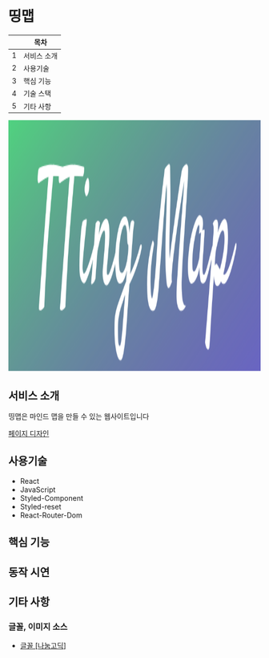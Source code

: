 # 띵맵

|     | 목차        |
| --- | ----------- |
| 1   | 서비스 소개 |
| 2   | 사용기술    |
| 3   | 핵심 기능   |
| 4   | 기술 스택   |
| 5   | 기타 사항   |

<img src='./public/logo.svg' width='1000px' height='500px'/>

## 서비스 소개

띵맵은 마인드 맵을 만들 수 있는 웹사이트입니다

[페이지 디자인](https://www.figma.com/file/pfrQPY21Q3AMi2Tev4OylE/Untitled?node-id=0%3A1)

## 사용기술

- React
- JavaScript
- Styled-Component
- Styled-reset
- React-Router-Dom

## 핵심 기능

## 동작 시연

## 기타 사항

### 글꼴, 이미지 소스
- [글꼴 [나눔고딕]](https://hangeul.naver.com/2021/fonts/nanum)
